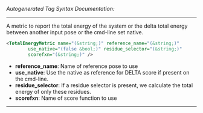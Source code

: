 <!-- THIS IS AN AUTOGENERATED FILE: Don't edit it directly, instead change the schema definition in the code itself. -->

_Autogenerated Tag Syntax Documentation:_

---
A metric to report the total energy of the system or the delta total energy between another input pose or the cmd-line set native.

```xml
<TotalEnergyMetric name="(&string;)" reference_name="(&string;)"
        use_native="(false &bool;)" residue_selector="(&string;)"
        scorefxn="(&string;)" />
```

-   **reference_name**: Name of reference pose to use
-   **use_native**: Use the native as reference for DELTA score if present on the cmd-line.
-   **residue_selector**: If a residue selector is present, we calculate the total energy of only these residues.
-   **scorefxn**: Name of score function to use

---
